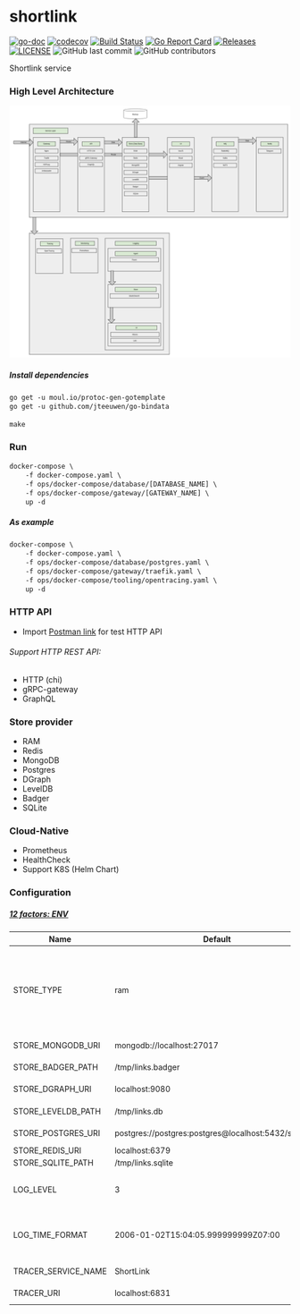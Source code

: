 # shortlink

[![go-doc](https://godoc.org/github.com/batazor/shortlink?status.svg)](https://godoc.org/github.com/batazor/shortlink)
[![codecov](https://codecov.io/gh/batazor/shortlink/branch/master/graph/badge.svg)](https://codecov.io/gh/batazor/shortlink)
[![Build Status](https://travis-ci.org/batazor/shortlink.svg?branch=master)](https://travis-ci.org/batazor/shortlink)
[![Go Report Card](https://goreportcard.com/badge/github.com/batazor/shortlink)](https://goreportcard.com/report/github.com/batazor/shortlink)
[![Releases](https://img.shields.io/github/release-pre/batazor/shortlink.svg)](https://github.com/batazor/shortlink/releases)
[![LICENSE](https://img.shields.io/github/license/batazor/shortlink.svg)](https://github.com/batazor/shortlink/blob/master/LICENSE)
![GitHub last commit](https://img.shields.io/github/last-commit/batazor/shortlink)
![GitHub contributors](https://img.shields.io/github/contributors/batazor/shortlink)

Shortlink service

### High Level Architecture

![shortlink-arhitecture](./docs/shortlink-arhitecture.png)

##### Install dependencies

```
go get -u moul.io/protoc-gen-gotemplate
go get -u github.com/jteeuwen/go-bindata

make
```

### Run

```
docker-compose \
    -f docker-compose.yaml \
    -f ops/docker-compose/database/[DATABASE_NAME] \
    -f ops/docker-compose/gateway/[GATEWAY_NAME] \
    up -d 
```

##### As example

```
docker-compose \
    -f docker-compose.yaml \
    -f ops/docker-compose/database/postgres.yaml \
    -f ops/docker-compose/gateway/traefik.yaml \
    -f ops/docker-compose/tooling/opentracing.yaml \
    up -d 
```

### HTTP API

+ Import [Postman link](./docs/shortlink.postman_collection.json) for test HTTP API

###### Support HTTP REST API:

- HTTP (chi)
- gRPC-gateway
- GraphQL

### Store provider

+ RAM
+ Redis
+ MongoDB
+ Postgres
+ DGraph
+ LevelDB
+ Badger
+ SQLite

### Cloud-Native

+ Prometheus
+ HealthCheck
+ Support K8S (Helm Chart)

### Configuration

##### [12 factors: ENV](https://12factor.net/config)

| Name                | Default                                               | Description                                              |
|---------------------|-------------------------------------------------------|----------------------------------------------------------|
| STORE_TYPE          | ram                                                   | Select: postgres, mongo, redis, dgraph, sqlite, leveldb, badger, ram |
| STORE_MONGODB_URI   | mongodb://localhost:27017                             | MongoDB URI                                              |
| STORE_BADGER_PATH   | /tmp/links.badger                                     | Badger path to file                                      |
| STORE_DGRAPH_URI    | localhost:9080                                        | DGRAPH link                                              |
| STORE_LEVELDB_PATH  | /tmp/links.db                                         | LevelDB path to file                                     |
| STORE_POSTGRES_URI  | postgres://postgres:postgres@localhost:5432/shortlink | Postgres URI                                             |
| STORE_REDIS_URI     | localhost:6379                                        | Redis URI                                                |
| STORE_SQLITE_PATH   | /tmp/links.sqlite                                     | SQLite URI                                               |
| LOG_LEVEL           | 3                                                     | Log level. Select 0-4 (Fatal->Debug)                     |
| LOG_TIME_FORMAT     | 2006-01-02T15:04:05.999999999Z07:00                   | Log time format (golang time format)                     |
| TRACER_SERVICE_NAME | ShortLink                                             | Service Name                                             |
| TRACER_URI          | localhost:6831                                        | Tracing addr:host                                        |
